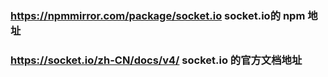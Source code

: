 ### https://npmmirror.com/package/socket.io  socket.io的 npm 地址
### https://socket.io/zh-CN/docs/v4/ socket.io 的官方文档地址
